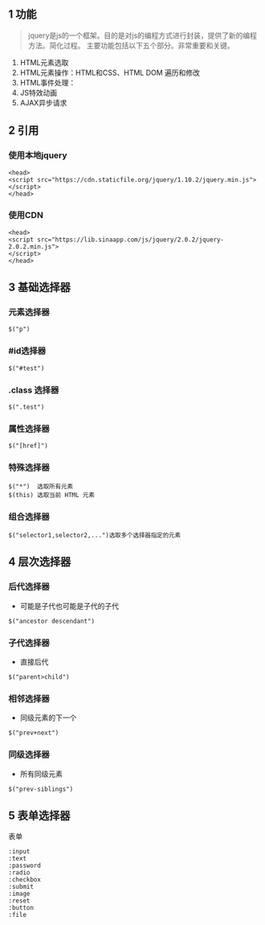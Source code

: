 ## 1 功能

> jquery是js的一个框架。目的是对js的编程方式进行封装，提供了新的编程方法。简化过程。
> 主要功能包括以下五个部分。非常重要和关键。


1. HTML元素选取
2. HTML元素操作：HTML和CSS、HTML DOM 遍历和修改
3. HTML事件处理：
4. JS特效动画
5. AJAX异步请求

## 2 引用


### 使用本地jquery
```
<head>
<script src="https://cdn.staticfile.org/jquery/1.10.2/jquery.min.js">
</script>
</head>
```
### 使用CDN

```
<head>
<script src="https://lib.sinaapp.com/js/jquery/2.0.2/jquery-2.0.2.min.js">
</script>
</head>
```
## 3 基础选择器

### 元素选择器

```
$("p")
```

### #id选择器

```
$("#test")
```

### .class 选择器

```
$(".test")
```

### 属性选择器

```
$("[href]")
```

### 特殊选择器

```
$("*")	选取所有元素	
$(this)	选取当前 HTML 元素
```

### 组合选择器

```
$("selector1,selector2,...")选取多个选择器指定的元素
```

## 4 层次选择器

### 后代选择器

* 可能是子代也可能是子代的子代
```
$("ancestor descendant")
```
### 子代选择器

* 直接后代

```
$("parent>child")
```

### 相邻选择器
* 同级元素的下一个
```
$("prev+next")
```

### 同级选择器

* 所有同级元素

```
$("prev-siblings")
```

## 5 表单选择器


表单
```
:input
:text
:password
:radio
:checkbox
:submit
:image
:reset
:button
:file
```
